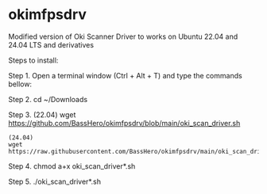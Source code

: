 # okimfpsdrv
Modified version of Oki Scanner Driver to works on Ubuntu 22.04 and 24.04 LTS and derivatives

Steps to install:

Step 1. 
	Open a terminal window (Ctrl + Alt + T) and type the commands bellow:

Step 2.
	cd ~/Downloads

Step 3.
	(22.04) 
	wget https://github.com/BassHero/okimfpsdrv/blob/main/oki_scan_driver.sh
	
	(24.04) 
	wget https://raw.githubusercontent.com/BassHero/okimfpsdrv/main/oki_scan_driver_2404.sh

Step 4.
	chmod a+x oki_scan_driver*.sh

Step 5.
	./oki_scan_driver*.sh

